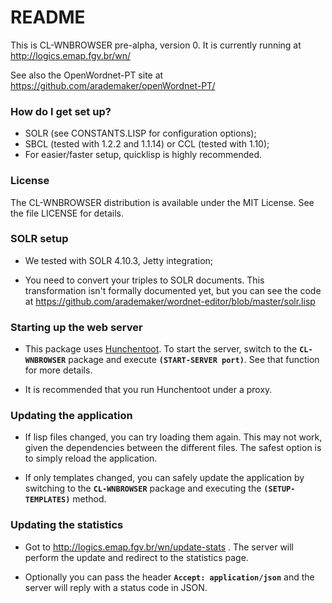 # README #

This is CL-WNBROWSER pre-alpha, version 0.  It is currently running at http://logics.emap.fgv.br/wn/

See also the OpenWordnet-PT site at https://github.com/arademaker/openWordnet-PT/

### How do I get set up? ###

* SOLR (see CONSTANTS.LISP for configuration options);
* SBCL (tested with 1.2.2 and 1.1.14) or CCL (tested with 1.10);
* For easier/faster setup, quicklisp is highly recommended.

### License ###

The CL-WNBROWSER distribution is available under the MIT License.  See
the file LICENSE for details.

### SOLR setup ###

* We tested with SOLR 4.10.3, Jetty integration;

* You need to convert your triples to SOLR documents.  This
  transformation isn't formally documented yet, but you can see the
  code at
  https://github.com/arademaker/wordnet-editor/blob/master/solr.lisp

### Starting up the web server ###

* This package uses [Hunchentoot](http://weitz.de/hunchentoot/).  To
  start the server, switch to the **`CL-WNBROWSER`** package and execute
  **`(START-SERVER port)`**.  See that function for more details.

* It is recommended that you run Hunchentoot under a proxy.

### Updating the application ###

* If lisp files changed, you can try loading them again.  This may not
  work, given the dependencies between the different files.  The
  safest option is to simply reload the application.

* If only templates changed, you can safely update the application by
  switching to the **`CL-WNBROWSER`** package and executing the
  **`(SETUP-TEMPLATES)`** method.

### Updating the statistics ###

* Got to http://logics.emap.fgv.br/wn/update-stats .  The server will
  perform the update and redirect to the statistics page.

* Optionally you can pass the header **`Accept: application/json`** and the
  server will reply with a status code in JSON.
